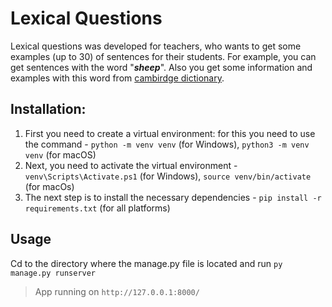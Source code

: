 # Lexical Questions
Lexical questions was developed for teachers, who wants to get some examples (up to 30) of sentences for their students. For example, you can get sentences with the word "***sheep***". Also you get some information and examples with this word from [cambirdge dictionary](https://dictionary.cambridge.org/dictionary/english-russian/sheep).
## Installation:
1. First you need to create a virtual environment:
   for this you need to use the command - `python -m venv venv` (for Windows), `python3 -m venv venv` (for macOS)
2. Next, you need to activate the virtual environment - `venv\Scripts\Activate.ps1` (for Windows), `source venv/bin/activate` (for macOs)
3. The next step is to install the necessary dependencies - `pip install -r requirements.txt` (for all platforms)
## Usage
Cd to the directory where the manage.py file is located and run ```py manage.py runserver```



> App running on ```http://127.0.0.1:8000/```
